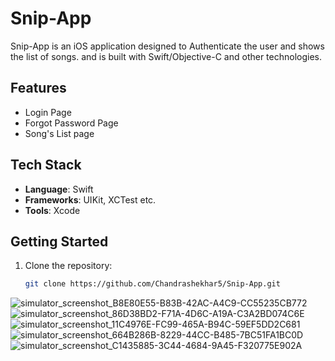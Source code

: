 # Snip-App

Snip-App is an iOS application designed to Authenticate the user and shows the list of songs. and is built with Swift/Objective-C and other technologies.

## Features
- Login Page
- Forgot Password Page
- Song's List page

## Tech Stack
- **Language**: Swift
- **Frameworks**: UIKit, XCTest etc.
- **Tools**: Xcode

## Getting Started
1. Clone the repository:
   ```bash
   git clone https://github.com/Chandrashekhar5/Snip-App.git
![simulator_screenshot_B8E80E55-B83B-42AC-A4C9-CC55235CB772](https://github.com/user-attachments/assets/31f0f8cf-8b73-450d-ae2c-7d60b3e3b78a)
![simulator_screenshot_86D38BD2-F71A-4D6C-A19A-C3A2BD074C6E](https://github.com/user-attachments/assets/bac87c7d-f1cc-4ee8-82a4-9df4a91f963d)
![simulator_screenshot_11C4976E-FC99-465A-B94C-59EF5DD2C681](https://github.com/user-attachments/assets/39216cc5-32c4-4e45-a0ec-d4e646a03ea2)
![simulator_screenshot_664B286B-8229-44CC-B485-7BC51FA1BC0D](https://github.com/user-attachments/assets/338b60d0-3d71-499b-a047-49dc1be47a43)
![simulator_screenshot_C1435885-3C44-4684-9A45-F320775E902A](https://github.com/user-attachments/assets/693d4912-2d05-47f3-b031-ebdc9fe3651d)
